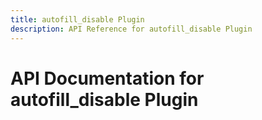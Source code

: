 ```yaml
---
title: autofill_disable Plugin
description: API Reference for autofill_disable Plugin
---
```

# API Documentation for autofill_disable Plugin

        